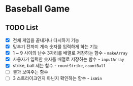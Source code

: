 # Baseball Game

## TODO List

- [x] 전체 게임을 끝내거나 다시하기 기능
- [x] 맞추기 전까지 계속 숫자를 입력하게 하는 기능
- [x] 1 ~ 9 사이의 난수 3자리를 배열로 저장하는 함수 - `makeArray`
- [x] 사용자가 입력한 숫자를 배열로 저장하는 함수 - `inputArray`
- [x] strike, ball 세는 함수 - `countStrike`, `countBall`
- [ ] 결과 보여주는 함수
- [ ] 3 스트라이크인지 아닌지 확인하는 함수 - `isWin`
